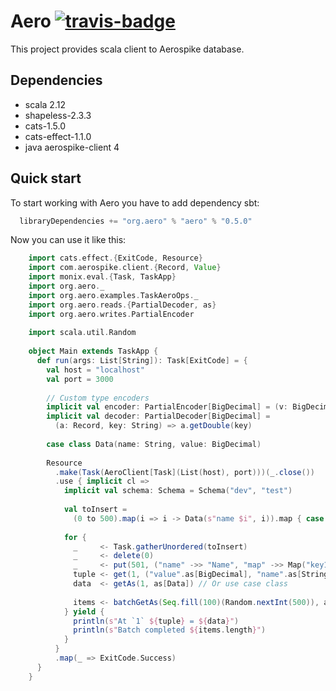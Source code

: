 Aero [![travis-badge][]][travis]
====

[travis]:                https://travis-ci.org/vlmiroshnikov/aero
[travis-badge]:          https://travis-ci.org/vlmiroshnikov/aero.svg?branch=master

This project provides scala client to Aerospike database.

Dependencies 
------------
- scala 2.12
- shapeless-2.3.3
- cats-1.5.0
- cats-effect-1.1.0
- java aerospike-client 4


Quick start 
-----------
To start working with Aero you have to add dependency sbt:
```scala
  libraryDependencies += "org.aero" % "aero" % "0.5.0" 
```

Now you can use it like this:

```scala
    import cats.effect.{ExitCode, Resource}
    import com.aerospike.client.{Record, Value}
    import monix.eval.{Task, TaskApp}
    import org.aero._
    import org.aero.examples.TaskAeroOps._
    import org.aero.reads.{PartialDecoder, as}
    import org.aero.writes.PartialEncoder
    
    import scala.util.Random
    
    object Main extends TaskApp {
      def run(args: List[String]): Task[ExitCode] = {
        val host = "localhost"
        val port = 3000
    
        // Custom type encoders
        implicit val encoder: PartialEncoder[BigDecimal] = (v: BigDecimal) => Value.get(v.doubleValue())
        implicit val decoder: PartialDecoder[BigDecimal] =
          (a: Record, key: String) => a.getDouble(key)
    
        case class Data(name: String, value: BigDecimal)
    
        Resource
          .make(Task(AeroClient[Task](List(host), port)))(_.close())
          .use { implicit cl =>
            implicit val schema: Schema = Schema("dev", "test")
    
            val toInsert =
              (0 to 500).map(i => i -> Data(s"name $i", i)).map { case (i, d) => put(i, d) }
    
            for {
              _     <- Task.gatherUnordered(toInsert)
              _     <- delete(0)
              _     <- put(501, ("name" ->> "Name", "map" ->> Map("key1" -> 1, "key2" -> 2))) //  Bins : | name | map |
              tuple <- get(1, ("value".as[BigDecimal], "name".as[String]))
              data  <- getAs(1, as[Data]) // Or use case class
    
              items <- batchGetAs(Seq.fill(100)(Random.nextInt(500)), as[Data])
            } yield {
              println(s"At `1` ${tuple} = ${data}")
              println(s"Batch completed ${items.length}")
            }
          }
          .map(_ => ExitCode.Success)
      }
    }

```

